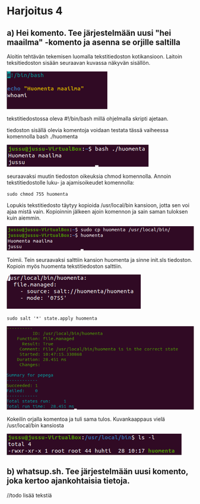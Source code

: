 
# Harjoitus 4

## a) Hei komento. Tee järjestelmään uusi "hei maailma" -komento ja asenna se orjille saltilla

Aloitin tehtävän tekemisen luomalla tekstitiedoston kotikansioon. Laitoin teksitiedoston sisään seuraavan kuvassa näkyvän sisällön. 

![kuva1](/images/kuva1.png)

tekstitiedostossa oleva #!/bin/bash millä ohjelmalla skripti ajetaan.

tiedoston sisällä olevia komentoja voidaan testata tässä vaiheessa komennolla bash ./huomenta

![kuva2](/images/kuva2.png)

seuraavaksi muutin tiedoston oikeuksia chmod komennolla. Annoin tekstitiedostolle luku- ja ajamisoikeudet komennolla:

	sudo chmod 755 huomenta

Lopukis tekstitiedosto täytyy kopioida /usr/local/bin kansioon, jotta sen voi ajaa mistä vain. Kopioinnin jälkeen ajoin komennon ja sain saman tuloksen kuin aiemmin. 

![kuva3](/images/kuva3.png)

Toimii. Tein seuraavaksi salttiin kansion huomenta ja sinne init.sls tiedoston. Kopioin myös huomenta tekstitiedoston salttiin. 

![kuva4](/images/kuva4.png)

	sudo salt '*' state.apply huomenta

![kuva5](/images/kuva5.png)

Kokeilin orjalla komentoa ja tuli sama tulos. Kuvankaappaus vielä /usr/local/bin kansiosta

![kuva6](/images/kuva6.png)



## b) whatsup.sh. Tee järjestelmään uusi komento, joka kertoo ajankohtaisia tietoja.

//todo lisää tekstiä
